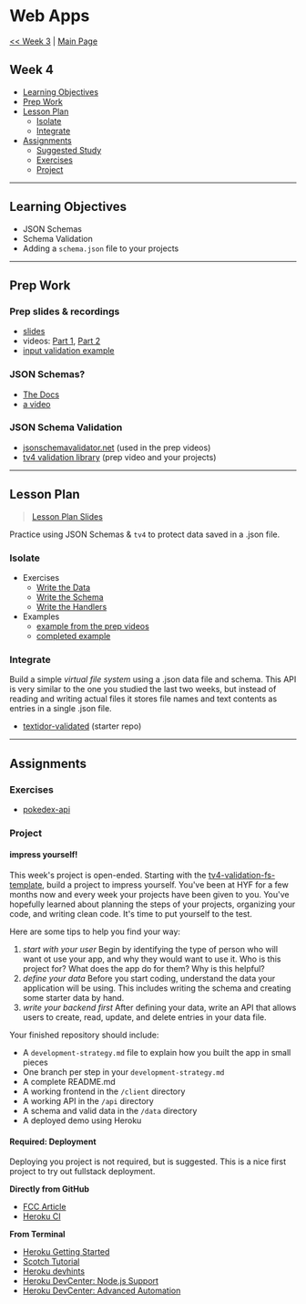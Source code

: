 # Web Apps

[<< Week 3](../week-3/README.md) | [Main Page](../README.md)

## Week 4

- [Learning Objectives](#learning-objectives)
- [Prep Work](#prep-work)
- [Lesson Plan](#lesson-plan)
  - [Isolate](#isolate)
  - [Integrate](#integrate)
- [Assignments](#assignments)
  - [Suggested Study](#suggested-study)
  - [Exercises](#exercises)
  - [Project](#project)

---

## Learning Objectives

- JSON Schemas
- Schema Validation
- Adding a `schema.json` file to your projects

---

## Prep Work

### Prep slides & recordings

- [slides](https://hackyourfuture.be/web-apps/week-4/prep.html)
- videos: [Part 1](https://vimeo.com/420678014), [Part 2](https://vimeo.com/422487341)
- [input validation example](https://github.com/HackYourFutureBelgium/web-apps/tree/master/isolate/input-validation-example-from-video)

### JSON Schemas?

- [The Docs](https://json-schema.org/learn/getting-started-step-by-step.html)
- [a video](https://www.youtube.com/watch?v=tp4IzG6oDA0)

### JSON Schema Validation

- [jsonschemavalidator.net](https://www.jsonschemavalidator.net/) (used in the prep videos)
- [tv4 validation library](https://github.com/geraintluff/tv4) (prep video and your projects)

---

## Lesson Plan

> [Lesson Plan Slides](https://hackyourfuture.be/web-apps/week-4)

Practice using JSON Schemas & `tv4` to protect data saved in a .json file.

### Isolate

- Exercises
  - [Write the Data](../isolate/input-validation-exercise-data)
  - [Write the Schema](../isolate/input-validation-exercise-schema)
  - [Write the Handlers](../isolate/input-validation-exercise-handlers)
- Examples
  - [example from the prep videos](../isolate/input-valiation-example-from-video)
  - [completed example](../isolate/input-valiation-example-complete)

### Integrate

Build a simple _virtual file system_ using a .json data file and schema.  This API is very similar to the one you studied the last two weeks, but instead of reading and writing actual files it stores file names and text contents as entries in a single .json file.

- [textidor-validated](https://github.com/hackyourfuturebelgium/textidor-validated) (starter repo)

---

## Assignments

### Exercises

- [pokedex-api](https://github.com/hackyourfuturebelgium/pokedex-api)

### Project

#### impress yourself!

This week's project is open-ended.  Starting with the [tv4-validation-fs-template](https://github.com/HackYourFutureBelgium/tv4-validation-fs-template), build a project to impress yourself.  You've been at HYF for a few months now and every week your projects have been given to you. You've hopefully learned about planning the steps of your projects, organizing your code, and writing clean code.  It's time to put yourself to the test.

Here are some tips to help you find your way:

1. _start with your user_ Begin by identifying the type of person who will want ot use your app, and why they would want to use it. Who is this project for? What does the app do for them? Why is this helpful?
1. _define your data_ Before you start coding, understand the data your application will be using. This includes writing the schema and creating some starter data by hand.
1. _write your backend first_ After defining your data, write an API that allows users to create, read, update, and delete entries in your data file.

Your finished repository should include:

- A `development-strategy.md` file to explain how you built the app in small pieces
- One branch per step in your `development-strategy.md`
- A complete README.md
- A working frontend in the `/client` directory
- A working API in the `/api` directory
- A schema and valid data in the `/data` directory
- A deployed demo using Heroku

#### Required: Deployment

Deploying you project is not required, but is suggested.  This is a nice first project to try out fullstack deployment.

__Directly from GitHub__

- [FCC Article](https://www.freecodecamp.org/news/how-to-deploy-a-nodejs-app-to-heroku-from-github-without-installing-heroku-on-your-machine-433bec770efe/)
- [Heroku CI](https://www.heroku.com/continuous-integration)

__From Terminal__

- [Heroku Getting Started](https://devcenter.heroku.com/articles/getting-started-with-nodejs)
- [Scotch Tutorial](https://scotch.io/tutorials/how-to-deploy-a-node-js-app-to-heroku)
- [Heroku devhints](https://devhints.io/heroku)
- [Heroku DevCenter: Node.js Support](https://devcenter.heroku.com/articles/nodejs-support)
- [Heroku DevCenter: Advanced Automation](https://devcenter.heroku.com/articles/multiple-environments#advanced-linking-local-branches-to-remote-apps)

